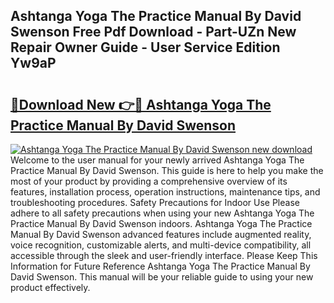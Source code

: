 ## Ashtanga Yoga The Practice Manual By David Swenson Free Pdf Download - Part-UZn New Repair Owner Guide - User Service Edition Yw9aP

# <h2><a href="http://bc22143.oget.top/?id=Ashtanga+Yoga+The+Practice+Manual+By+David+Swenson">🔗Download New 👉🔴 Ashtanga Yoga The Practice Manual By David Swenson</a></h2>

[![Ashtanga Yoga The Practice Manual By David Swenson new download](https://i.imgur.com/5g1atiW.png)](http://bc22143.oget.top/?id=Ashtanga+Yoga+The+Practice+Manual+By+David+Swenson)
Welcome to the user manual for your newly arrived Ashtanga Yoga The Practice Manual By David Swenson. This guide is here to help you make the most of your product by providing a comprehensive overview of its features, installation process, operation instructions, maintenance tips, and troubleshooting procedures. Safety Precautions for Indoor Use Please adhere to all safety precautions when using your new Ashtanga Yoga The Practice Manual By David Swenson indoors. Ashtanga Yoga The Practice Manual By David Swenson advanced features include augmented reality, voice recognition, customizable alerts, and multi-device compatibility, all accessible through the sleek and user-friendly interface. Please Keep This Information for Future Reference Ashtanga Yoga The Practice Manual By David Swenson. This manual will be your reliable guide to using your new product effectively.
